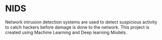 # NIDS
Network intrusion detection systems are used to detect suspicious activity to catch hackers before damage is done to the network. This project is created using Machine Learning and Deep learning Models.

